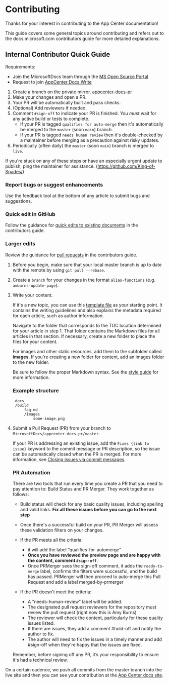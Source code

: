 # Contributing
Thanks for your interest in contributing to the App Center documentation!

This guide covers some general topics around contributing and refers out to the docs.microsoft.com contributors guide for more detailed explanations.

## Internal Contributor Quick Guide
Requirements:
- Join the MicrosoftDocs team through the [MS Open Source Portal](https://repos.opensource.microsoft.com/)
- Request to join [AppCenter Docs Write](https://github.com/orgs/MicrosoftDocs/teams/appcenter-docs-write/members)

1. Create a branch on the private mirror. [appcenter-docs-pr](appcenter-docs-pr)
2. Make your changes and open a PR. 
3. Your PR will be automatically built and pass checks. 
4. (Optional) Add reviewers if needed.  
5. Comment `#sign-off` to indicate your PR is finished. You _must_ wait for any active build or tests to complete. 
   - If your PR is tagged `qualifies for auto-merge` then it's automatically be merged to the `master` (soon `main`) branch.
   - If your PR is tagged `needs human review` then it's double-checked by a maintainer before merging as a precaution against risky updates. 
6. Periodically (often daily) the `master` (soon `main`) branch is merged to `live`.

If you're stuck on any of these steps or have an especially urgent update to publish, ping the maintainer for assistance. (https://github.com/King-of-Spades/)

### Report bugs or suggest enhancements
Use the feedback tool at the bottom of any article to submit bugs and suggestions.

### Quick edit in GitHub
Follow the guidance for [quick edits to existing documents](https://docs.microsoft.com/contribute/#quick-edits-to-existing-documents) in the contributors guide.

### Larger edits
Review the guidance for [pull requests](https://docs.microsoft.com/contribute/how-to-write-workflows-major#pull-request-processing) in the contributors guide.

1. Before you begin, make sure that your local master branch is up to date with the remote by using `git pull --rebase`.  
2. Create a `branch` for your changes in the format `alias-functions` (e.g. `amburns-update-page`).
3. Write your content.

    If it's a new topic, you can use this [template file](./styleguide/template.md) as your starting point. It contains the writing guidelines and also explains the metadata required for each article, such as author information.

    Navigate to the folder that corresponds to the TOC location determined for your article in step 1.
    That folder contains the Markdown files for all articles in that section. If necessary, create a new folder to place the files for your content.

    For images and other static resources, add them to the subfolder called **images**. If you're creating a new folder for content, add an images folder to the new folder.

    Be sure to follow the proper Markdown syntax. See the [style guide](./styleguide/template.md) for more information.

    ### Example structure

        docs
        /build
            faq.md
            /images
                some-image.png

4. Submit a Pull Request (PR) from your branch to `MicrosoftDocs/appcenter-docs-pr/master`.

    If your PR is addressing an existing issue, add the `Fixes {link to issue}` keyword to the commit message or PR description, so the issue can be automatically closed when the PR is merged. For more information, see [Closing issues via commit messages](https://help.github.com/articles/closing-issues-via-commit-messages/).

    ### PR Automation

    There are two tools that run every time you create a PR that you need to pay attention to: Build Status and PR Merger. They work together as follows:

    - Build status will check for any basic quality issues, including spelling and valid links. **Fix all these issues before you can go to the next step**
    - Once there's a successful build on your PR, PR Merger will assess these validation filters on your changes. 
    - If the PR meets all the criteria:
        - it will add the label “qualifies-for-automerge”
        - **Once you have reviewed the preview page and are happy with the content, comment `#sign-off`**.
        - Once PRMerger sees the sign-off comment, it adds the `ready-to-merge` label, confirms the filters were successful, and the build has passed. PRMerger will then proceed to auto-merge this Pull Request and add a label merged-by-prmerger
    
    - If the PR doesn't meet the criteria: 
        - A “needs-human-review" label will be added. 
        - The designated pull request reviewers for the repository must review the pull request (right now this is Amy Burns)
        - The reviewer will check the content, particularly for these quality issues listed. 
        - If there are issues, they add a comment #hold-off and notify the author to fix.
        - The author will need to fix the issues in a timely manner and add #sign-off when they're happy that the issues are fixed.
    
    Remember, before signing off any PR, it’s your responsibility to ensure it's had a technical review.

On a certain cadence, we push all commits from the master branch into the live site and then you can see your contribution at the [App Center docs site](https://docs.microsoft.com/appcenter/).



